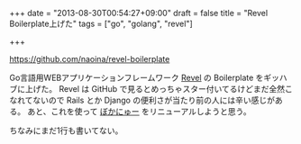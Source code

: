 +++
date = "2013-08-30T00:54:27+09:00"
draft = false
title = "Revel Boilerplate上げた"
tags = ["go", "golang", "revel"]

+++

https://github.com/naoina/revel-boilerplate

Go言語用WEBアプリケーションフレームワーク [Revel](https://github.com/robfig/revel) の Boilerplate をギッハブに上げた。
Revel は GitHub で見るとめっちゃスター付いてるけどまだ全然こなれてないので Rails とか Django の便利さが当たり前の人には辛い感じがある。
あと、これを使って [ぼかにゅー](http://vocanew.kuune.org/) をリニューアルしようと思う。

ちなみにまだ1行も書いてない。
